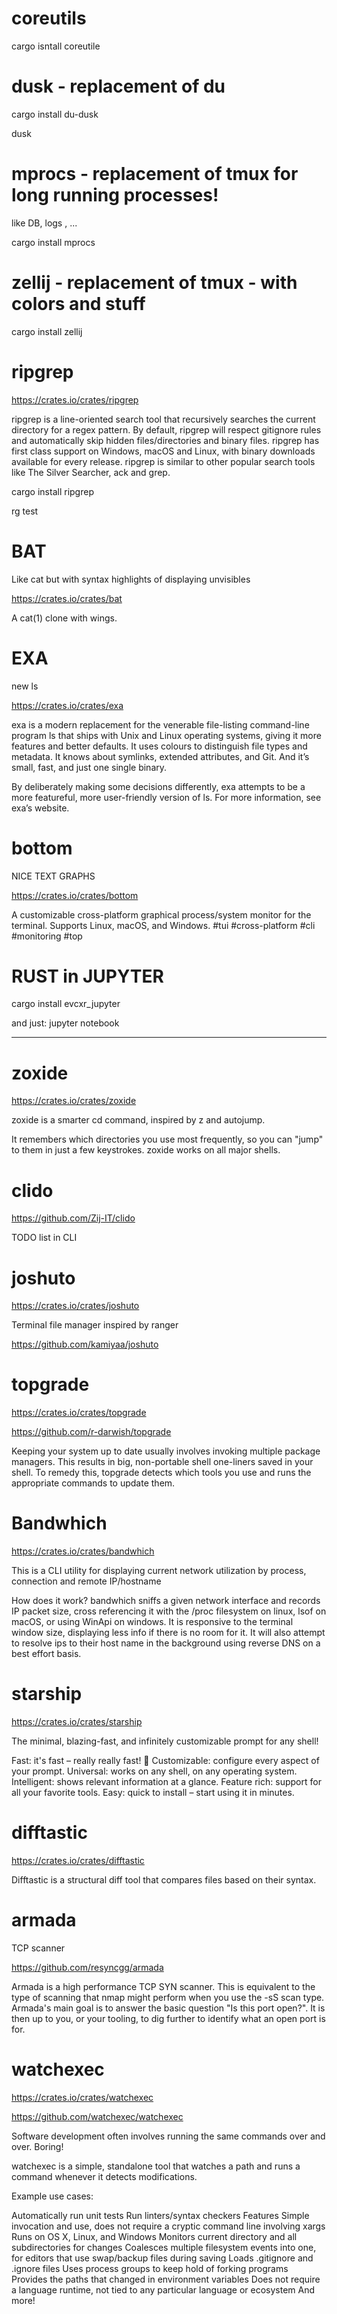 # coreutils

cargo isntall coreutile


# dusk  - replacement of du

cargo install du-dusk

dusk



# mprocs - replacement of tmux for long running processes! 
like DB, logs , ...

cargo install mprocs


# zellij - replacement of tmux - with colors and stuff

cargo install zellij


# ripgrep

https://crates.io/crates/ripgrep


ripgrep is a line-oriented search tool that recursively searches the current directory for a regex pattern. By default, ripgrep will respect gitignore rules and automatically skip hidden files/directories and binary files. ripgrep has first class support on Windows, macOS and Linux, with binary downloads available for every release. ripgrep is similar to other popular search tools like The Silver Searcher, ack and grep.

cargo install ripgrep

rg test



# BAT

Like cat but with syntax highlights of displaying unvisibles

https://crates.io/crates/bat

A cat(1) clone with wings.


# EXA

new ls


https://crates.io/crates/exa

exa is a modern replacement for the venerable file-listing command-line program ls that ships with Unix and Linux operating systems, giving it more features and better defaults. It uses colours to distinguish file types and metadata. It knows about symlinks, extended attributes, and Git. And it’s small, fast, and just one single binary.

By deliberately making some decisions differently, exa attempts to be a more featureful, more user-friendly version of ls. For more information, see exa’s website.


# bottom

NICE TEXT GRAPHS

https://crates.io/crates/bottom


A customizable cross-platform graphical process/system monitor for the terminal. Supports Linux, macOS, and Windows.
#tui #cross-platform #cli #monitoring #top



# RUST in JUPYTER

cargo install evcxr_jupyter

and just: jupyter notebook


----




# zoxide

https://crates.io/crates/zoxide

zoxide is a smarter cd command, inspired by z and autojump.

It remembers which directories you use most frequently, so you can "jump" to them in just a few keystrokes.
zoxide works on all major shells.



# clido

https://github.com/Zij-IT/clido

TODO list in CLI



# joshuto

https://crates.io/crates/joshuto

Terminal file manager inspired by ranger


https://github.com/kamiyaa/joshuto


# topgrade

https://crates.io/crates/topgrade

https://github.com/r-darwish/topgrade

Keeping your system up to date usually involves invoking multiple package managers. This results in big, non-portable shell one-liners saved in your shell. To remedy this, topgrade detects which tools you use and runs the appropriate commands to update them.




# Bandwhich

https://crates.io/crates/bandwhich

This is a CLI utility for displaying current network utilization by process, connection and remote IP/hostname

How does it work?
bandwhich sniffs a given network interface and records IP packet size, cross referencing it with the /proc filesystem on linux, lsof on macOS, or using WinApi on windows. It is responsive to the terminal window size, displaying less info if there is no room for it. It will also attempt to resolve ips to their host name in the background using reverse DNS on a best effort basis.





# starship

https://crates.io/crates/starship

The minimal, blazing-fast, and infinitely customizable prompt for any shell!

Fast: it's fast – really really fast! 🚀
Customizable: configure every aspect of your prompt.
Universal: works on any shell, on any operating system.
Intelligent: shows relevant information at a glance.
Feature rich: support for all your favorite tools.
Easy: quick to install – start using it in minutes.




# difftastic

https://crates.io/crates/difftastic

Difftastic is a structural diff tool that compares files based on their syntax.


# armada

TCP scanner

https://github.com/resyncgg/armada

Armada is a high performance TCP SYN scanner. This is equivalent to the type of scanning that nmap might perform when you use the -sS scan type. Armada's main goal is to answer the basic question "Is this port open?". It is then up to you, or your tooling, to dig further to identify what an open port is for.





# watchexec

https://crates.io/crates/watchexec

https://github.com/watchexec/watchexec



Software development often involves running the same commands over and over. Boring!

watchexec is a simple, standalone tool that watches a path and runs a command whenever it detects modifications.

Example use cases:

Automatically run unit tests
Run linters/syntax checkers
Features
Simple invocation and use, does not require a cryptic command line involving xargs
Runs on OS X, Linux, and Windows
Monitors current directory and all subdirectories for changes
Coalesces multiple filesystem events into one, for editors that use swap/backup files during saving
Loads .gitignore and .ignore files
Uses process groups to keep hold of forking programs
Provides the paths that changed in environment variables
Does not require a language runtime, not tied to any particular language or ecosystem
And more!



